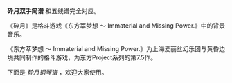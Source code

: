 

**砕月双手简谱** 和五线谱完全对应。

《砕月》是格斗游戏《东方萃梦想 ～ Immaterial and Missing Power.》中的背景音乐。

《东方萃梦想 ～ Immaterial and Missing
Power.》为上海爱丽丝幻乐团与黄昏边境共同制作的格斗游戏，为东方Project系列的第7.5作。

下面是 _砕月钢琴谱_ ，欢迎大家使用。

